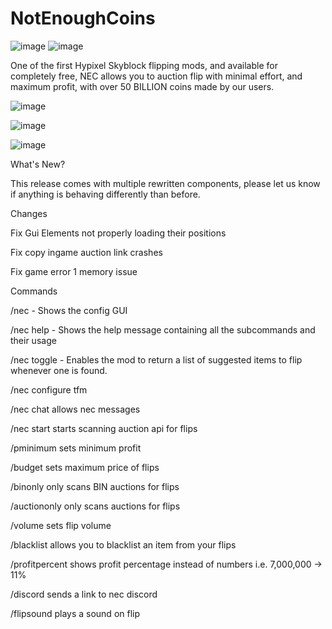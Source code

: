 # NotEnoughCoins

![image](https://user-images.githubusercontent.com/108960130/178079999-ce1e83d9-bd50-471a-9b1c-82f75f993725.png)
![image](https://user-images.githubusercontent.com/108960130/178080016-dfbbd93c-e070-4f0e-95d3-2c0a7aa60575.png)

One of the first Hypixel Skyblock flipping mods, and available for completely free, NEC allows you to auction flip with minimal effort, and maximum profit, with over 50 BILLION coins made by our users.

![image](https://user-images.githubusercontent.com/108960130/178080090-eb29f76f-65fd-47eb-ae60-ab792cbf8619.png)

![image](https://user-images.githubusercontent.com/108960130/178080102-8929d9f0-5d62-44bf-af38-6ec441293638.png)

![image](https://user-images.githubusercontent.com/108960130/178080120-043111d6-4f8c-46bd-bf15-edb921b41aed.png)

What's New?

This release comes with multiple rewritten components, please let us know if anything is behaving differently than before.

Changes

Fix Gui Elements not properly loading their positions

Fix copy ingame auction link crashes 

Fix game error 1 memory issue

Commands

/nec - Shows the config GUI

/nec help - Shows the help message containing all the subcommands and their usage

/nec toggle - Enables the mod to return a list of suggested items to flip whenever one is found.

/nec configure tfm

/nec chat allows nec messages

/nec start starts scanning auction api for flips

/pminimum sets minimum profit

/budget sets maximum price of flips

/binonly only scans BIN auctions for flips

/auctiononly only scans auctions for flips

/volume sets flip volume 

/blacklist allows you to blacklist an item from your flips

/profitpercent shows profit percentage instead of numbers i.e. 7,000,000 -> 11%

/discord sends a link to nec discord

/flipsound plays a sound on flip
